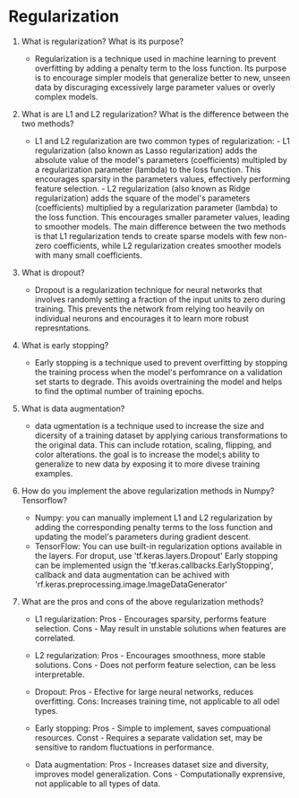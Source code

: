 # Regularization

1. What is regularization? What is its purpose?

   - Regularization is a technique used in machine learning to prevent overfitting by adding a penalty term to the loss function. Its purpose is to encourage simpler models that generalize better to new, unseen data by discuraging excessively large parameter values or overly complex models.

2. What is are L1 and L2 regularization? What is the difference between the two methods?
   - L1 and L2 regularization are two common types of regularization: - L1 regularization (also known as Lasso regularization) adds the absolute value of the model's parameters (coefficients) multipled by a regularization parameter (lambda) to the loss function. This encourages sparsity in the parameters values, effectively performing feature selection. - L2 regularization (also known as Ridge regularization) adds the square of the model's parameters (coefficients) multiplied by a regularization parameter (lambda) to the loss function. This encourages smaller parameter values, leading to smoother models. The main difference between the two methods is that L1 regularization tends to create sparse models with few non-zero coefficients, while L2 regularization creates smoother models with many small coefficients.
3. What is dropout?

   - Dropout is a regularization technique for neural networks that involves randomly setting a fraction of the input units to zero during training. This prevents the network from relying too heavily on individual neurons and encourages it to learn more robust represntations.

4. What is early stopping?

   - Early stopping is a technique used to prevent overfitting by stopping the training process when the model's perfomrance on a validation set starts to degrade. This avoids overtraining the model and helps to find the optimal number of training epochs.

5. What is data augmentation?

   - data ugmentation is a technique used to increase the size and dicersity of a training dataset by applying carious transformations to the original data. This can include rotation, scaling, flipping, and color alterations. the goal is to increase the model;s ability to generalize to new data by exposing it to more divese training examples.

6. How do you implement the above regularization methods in Numpy? Tensorflow?

   - Numpy: you can manually implement L1 and L2 regularization by adding the corresponding penalty terms to the loss function and updating the model's parameters during gradient descent.
   - TensorFlow: You can use built-in regularization options available in the layers. For droput, use 'tf.keras.layers.Dropout'
     Early stopping can be implemented usign the 'tf.keras.callbacks.EarlyStopping', callback and data augmentation can be achived with 'rf.keras.preprocessing.image.ImageDataGenerator'

7. What are the pros and cons of the above regularization methods?

   - L1 regularization: Pros - Encourages sparsity, performs feature selection. Cons - May result in unstable solutions when features are correlated.

   - L2 regularization: Pros - Encourages smoothness, more stable solutions. Cons - Does not perform feature selection, can be less interpretable.

   - Dropout: Pros - Efective for large neural networks, reduces overfitting. Cons: Increases training time, not applicable to all odel types.

   - Early stopping: Pros - Simple to implement, saves compuational resources. Const - Requires a separate validation set, may be sensitive to random fluctuations in performance.

   - Data augmentation: Pros - Increases dataset size and diversity, improves model generalization. Cons - Computationally exprensive, not applicable to all types of data.
